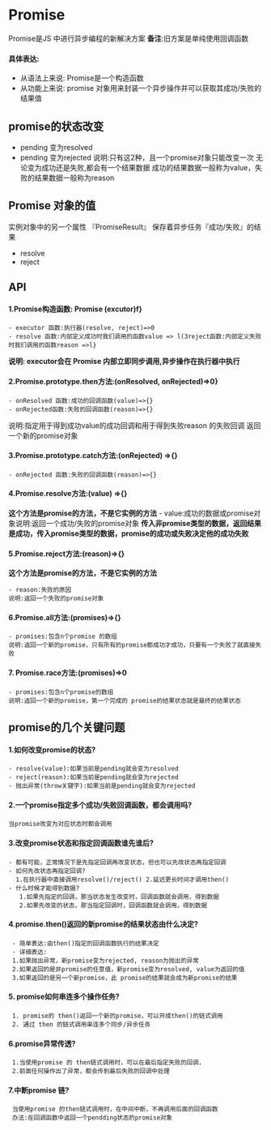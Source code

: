 # Promise
Promise是JS 中进行异步编程的新解决方案
**备注**:旧方案是单纯使用回调函数
#### 具体表达:
- 从语法上来说: Promise是一个构造函数
- 从功能上来说: promise 对象用来封装一个异步操作并可以获取其成功/失败的结果值
## promise的状态改变
- pending 变为resolved
- pending 变为rejected
说明:只有这2种，且一个promise对象只能改变一次
无论变为成功还是失败,都会有一个结果数据
成功的结果数据一般称为value，失败的结果数据一般称为reason
## Promise 对象的值
实例对象中的另一个属性 『PromiseResult』
保存着异步任务『成功/失败』的结果
- resolve
- reject 
## APl
#### 1.Promise构造函数: Promise (excutor)f}
    - executor 函数:执行器(resolve, reject)=>0
    - resolve 函数:内部定义成功时我们调用的函数value => l(3reject函数:内部定义失败时我们调用的函数reason =>l}
**说明: executor会在 Promise 内部立即同步调用,异步操作在执行器中执行**

#### 2.Promise.prototype.then方法:(onResolved, onRejected)=>0}
    - onResolved 函数:成功的回调函数(value)=>{}
    - onRejected函数:失败的回调函数(reason)=>{}
说明:指定用于得到成功value的成功回调和用于得到失败reason 的失败回调
返回一个新的promise对象

#### 3.Promise.prototype.catch方法:(onRejected) =>{}
    - onRejected 函数:失败的回调函数(reason)=>{}

#### 4.Promise.resolve方法:(value) =>{}

  **这个方法是promise的方法，不是它实例的方法**
    - value:成功的数据或promise对象说明:返回一个成功/失败的promise对象
**传入非promise类型的数据，返回结果是成功，传入promise类型的数据，promise的成功或失败决定他的成功失败**

#### 5.Promise.reject方法:(reason)=>{}
 **这个方法是promise的方法，不是它实例的方法**
   
    - reason:失败的原因
    说明:返回一个失败的promise对象

#### 6.Promise.all方法:(promises)=>{}
    - promises:包含n个promise 的数组
    说明:返回一个新的promise，只有所有的promise都成功才成功，只要有一个失败了就直接失败

#### 7. Promise.race方法:(promises)=>0
    - promises:包含n个promise的数组
    说明:返回一个新的promise，第一个完成的 promise的结果状态就是最终的结果状态

## promise的几个关键问题
#### 1.如何改变promise的状态?
    - resolve(value):如果当前是pending就会变为resolved
    - reject(reason):如果当前是pending就会变为rejected
    - 抛出异常(throw关键字):如果当前是pending就会变为rejected

#### 2.一个promise指定多个成功/失败回调函数，都会调用吗?
    当promise改变为对应状态时都会调用
#### 3.改变promise状态和指定回调函数谁先谁后?
    - 都有可能，正常情况下是先指定回调再改变状态，但也可以先改状态再指定回调
    - 如何先改状态再指定回调?
      1.在执行器中直接调用resolve()/reject() 2.延迟更长时间才调用then()
    - 什么时候才能得到数据?
       1.如果先指定的回调，那当状态发生改变时，回调函数就会调用，得到数据
       2.如果先改变的状态，那当指定回调时，回调函数就会调用，得到数据
#### 4.promise.then()返回的新promise的结果状态由什么决定?
     - 简单表达:由then()指定的回调函数执行的结果决定
     - 详细表达:
     1.如果抛出异常，新promise变为rejected, reason为抛出的异常
     2.如果返回的是非promise的任意值，新promise变为resolved, value为返回的值         
     3.如果返回的是另一个新promise，此 promise的结果就会成为新promise的结果
#### 5. promise如何串连多个操作任务?
     1. promise的 then()返回一个新的promise，可以开成then()的链式调用
     2. 通过 then 的链式调用串连多个同步/异步任务
#### 6.promise异常传透?
     1.当使用promise 的 then链式调用时，可以在最后指定失败的回调，
     2.前面任何操作出了异常，都会传到最后失败的回调中处理     
#### 7.中断promise 链?
     当使用promise 的then链式调用时，在中间中断，不再调用后面的回调函数
     办法:在回调函数中返回一个pendding状态的promise对象
